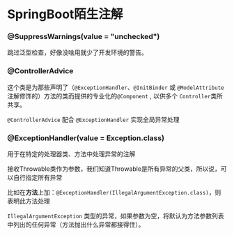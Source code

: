# SpringBoot陌生注解

### @SuppressWarnings(value = "unchecked")

跳过泛型检查，好像没啥用就少了开发环境的警告。

###  @ControllerAdvice

这个类是为那些声明了（`@ExceptionHandler`、`@InitBinder` 或 `@ModelAttribute`注解修饰的）方法的类而提供的专业化的`@Component` , 以供多个 `Controller`类所共享。

`@ControllerAdvice` 配合 `@ExceptionHandler` 实现全局异常处理

### @ExceptionHandler(value = Exception.class)

用于在特定的处理器类、方法中处理异常的注解

接收Throwable类作为参数，我们知道Throwable是所有异常的父类，所以说，可以自行指定所有异常

比如在**方法**上加：`@ExceptionHandler(IllegalArgumentException.class)`，则表明此方法处理

`IllegalArgumentException` 类型的异常，如果参数为空，将默认为方法参数列表中列出的任何异常（方法抛出什么异常都接得住）。
